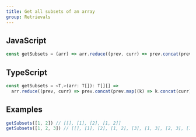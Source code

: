 ```yaml
---
title: Get all subsets of an array
group: Retrievals
---
```


## JavaScript
```js
const getSubsets = (arr) => arr.reduce((prev, curr) => prev.concat(prev.map((k) => k.concat(curr))), [[]])
```

## TypeScript
```ts
const getSubsets = <T,>(arr: T[]): T[][] =>
  arr.reduce((prev, curr) => prev.concat(prev.map((k) => k.concat(curr))), [[]] as T[][])
```

## Examples
```js
getSubsets([1, 2]) // [[], [1], [2], [1, 2]]
getSubsets([1, 2, 3]) // [[], [1], [2], [1, 2], [3], [1, 3], [2, 3], [1, 2, 3]]
```
